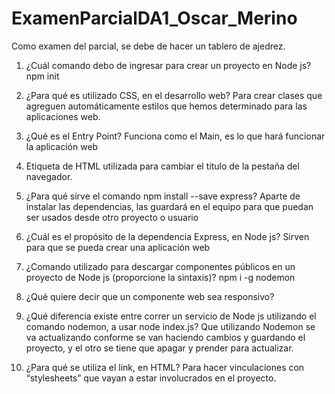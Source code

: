 # ExamenParcialDA1_Oscar_Merino
Como examen del parcial, se debe de hacer un tablero de ajedrez.

1) ¿Cuál comando debo de ingresar para crear un proyecto en Node js?
	npm init
2) ¿Para qué es utilizado CSS, en el desarrollo web?
Para crear clases que agreguen automáticamente estilos que hemos determinado para las aplicaciones web.
3) ¿Qué es el Entry Point?
	Funciona como el Main, es lo que hará funcionar la aplicación web
4) Etiqueta de HTML utilizada para cambiar el título de la pestaña del navegador.
	<title> </title>
5) ¿Para qué sirve el comando npm install --save express? 
Aparte de instalar las dependencias, las guardará en el equipo para que puedan ser usados desde otro proyecto o usuario
6) ¿Cuál es el propósito de la dependencia Express, en Node js?
	Sirven para que se pueda crear una aplicación web
7) ¿Comando utilizado para descargar componentes públicos en un proyecto de Node js (proporcione la sintaxis)?
	npm i -g nodemon
8) ¿Qué quiere decir que un componente web sea responsivo?
	
9) ¿Qué diferencia existe entre correr un servicio de Node js utilizando el comando nodemon, a usar node index.js?
Que utilizando Nodemon se va actualizando conforme se van haciendo cambios y guardando el proyecto, y el otro se tiene que apagar y prender para actualizar. 
10) ¿Para qué se utiliza el link, en HTML? 
Para hacer vinculaciones con “stylesheets” que vayan a estar involucrados en el proyecto.

